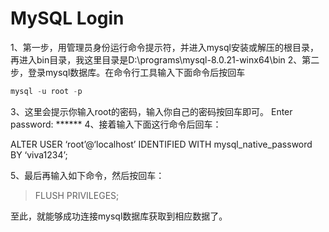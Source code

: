# MySQL Login

1、第一步，用管理员身份运行命令提示符，并进入mysql安装或解压的根目录，再进入bin目录，我这里目录是D:\programs\mysql-8.0.21-winx64\bin
2、第二步，登录mysql数据库。在命令行工具输入下面命令后按回车

```sql
mysql -u root -p
```

3、这里会提示你输入root的密码，输入你自己的密码按回车即可。 Enter password: ******
4、接着输入下面这行命令后回车：

ALTER USER ‘root’@‘localhost’ IDENTIFIED WITH mysql_native_password
BY ‘viva1234’;

5、最后再输入如下命令，然后按回车：

> FLUSH PRIVILEGES;

至此，就能够成功连接mysql数据库获取到相应数据了。

